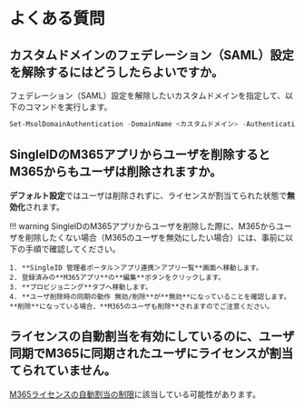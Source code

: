 # よくある質問
## カスタムドメインのフェデレーション（SAML）設定を解除するにはどうしたらよいですか。
フェデレーション（SAML）設定を解除したいカスタムドメインを指定して、以下のコマンドを実行します。

``` powershell title="PowerShell"
Set-MsolDomainAuthentication -DomainName <カスタムドメイン> -Authentication managed
```

## SingleIDのM365アプリからユーザを削除するとM365からもユーザは削除されますか。
**デフォルト設定**ではユーザは削除されずに、ライセンスが割当てられた状態で**無効化**されます。

!!! warning
    SingleIDのM365アプリからユーザを削除した際に、M365からユーザを削除したくない場合（M365のユーザを無効にしたい場合）には、事前に以下の手順で確認してください。
    
    1. **SingleID 管理者ポータル＞アプリ連携＞アプリ一覧**画面へ移動します。
    2. 登録済みの**M365アプリ**の**編集**ボタンをクリックします。
    3. **プロビジョニング**タブへ移動します。
    4. **ユーザ削除時の同期の動作 無効/削除**が**無効**になっていることを確認します。**削除**になっている場合、**M365のユーザも削除**されますのでご注意ください。
    
## ライセンスの自動割当を有効にしているのに、ユーザ同期でM365に同期されたユーザにライセンスが割当てられていません。

[M365ライセンスの自動割当の制限](./microsoft_365_autoassign.md#m365ライセンスの自動割当の制限)に該当している可能性があります。